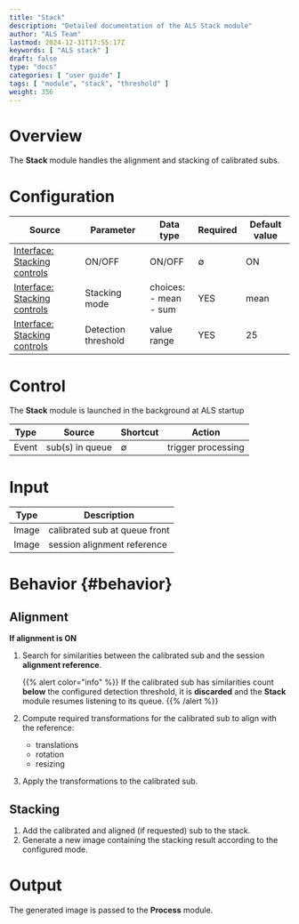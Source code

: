 ```yaml
---
title: "Stack"
description: "Detailed documentation of the ALS Stack module"
author: "ALS Team"
lastmod: 2024-12-31T17:55:17Z
keywords: [ "ALS stack" ]
draft: false
type: "docs"
categories: [ "user guide" ]
tags: [ "module", "stack", "threshold" ]
weight: 356
---
```


# Overview

The **Stack** module handles the alignment and stacking of calibrated subs.

# Configuration

| Source                                                            | Parameter           | Data type                   | Required | Default value |
|-------------------------------------------------------------------|---------------------|-----------------------------|----------|---------------|
| [Interface: Stacking controls](../../userguide/ui/controls/#controls)  | ON/OFF              | ON/OFF                      | ∅        | ON            |
| [Interface: Stacking controls](../../userguide/ui/controls/#controls)  | Stacking mode       | choices:<br>- mean<br>- sum | YES      | mean          |
| [Interface: Stacking controls](../../userguide/ui/controls/#threshold) | Detection threshold | value range                 | YES      | 25            |

# Control

The **Stack** module is launched in the background at ALS startup

| Type      | Source                     | Shortcut | Action             |
|-----------|----------------------------|----------|--------------------|
| Event     | sub(s) in queue       | ∅        | trigger processing |

# Input

| Type  | Description                   |
|-------|-------------------------------|
| Image | calibrated sub at queue front |
| Image | session alignment reference   |

# Behavior {#behavior}

## Alignment

**If alignment is ON**

1. Search for similarities between the calibrated sub and the session **alignment reference**.

   {{% alert color="info" %}}
   If the calibrated sub has similarities count **below** the configured detection threshold, it is **discarded** and
   the **Stack** module resumes listening to its queue.
   {{% /alert %}}

2. Compute required transformations for the calibrated sub to align with the reference:
    - translations
    - rotation
    - resizing

3. Apply the transformations to the calibrated sub.

## Stacking

1. Add the calibrated and aligned (if requested) sub to the stack.
2. Generate a new image containing the stacking result according to the configured mode.

# Output

The generated image is passed to the **Process** module.